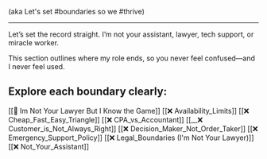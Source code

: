 
(aka Let's set #boundaries so we #thrive)

---
Let’s set the record straight. I’m not your assistant, lawyer, tech support, or miracle worker.

This section outlines where my role ends, so you never feel confused—and I never feel used.

Explore each boundary clearly:
---
[[🚫 Im Not Your Lawyer But I Know the Game]]
[[❌ Availability_Limits]]
[[❌ Cheap_Fast_Easy_Triangle]]
[[❌ CPA_vs_Accountant]]
[[__❌ Customer_is_Not_Always_Right]]
[[❌ Decision_Maker_Not_Order_Taker]]
[[❌ Emergency_Support_Policy]]
[[❌ Legal_Boundaries (I'm Not Your Lawyer)]]
[[❌ Not_Your_Assistant]]